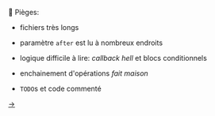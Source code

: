 <div style="height:200px">&nbsp;</div>

🐍 Pièges:

- fichiers très longs

- paramètre `after` est lu à nombreux endroits

- logique difficile à lire: _callback hell_ et blocs conditionnels

- enchainement d'opérations _fait maison_

- `TODO`s et code commenté

[→](08-scope.md)
